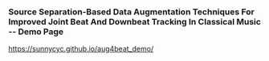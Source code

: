 ### Source Separation-Based Data Augmentation Techniques For Improved Joint Beat And Downbeat Tracking In Classical Music -- Demo Page

https://sunnycyc.github.io/aug4beat_demo/
